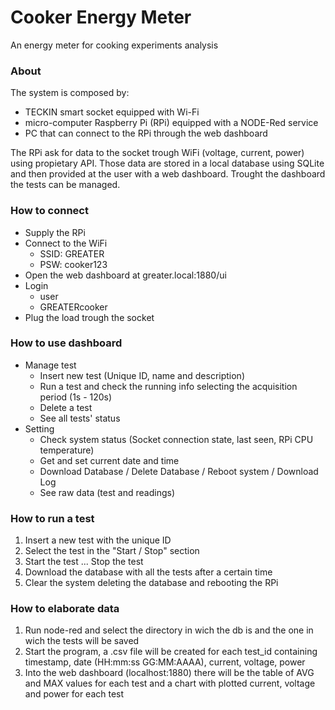 Cooker Energy Meter
======

An energy meter for cooking experiments analysis

### About

The system is composed by:
- TECKIN smart socket equipped with Wi-Fi
- micro-computer Raspberry Pi (RPi) equipped with a NODE-Red service
- PC that can connect to the RPi through the web dashboard

The RPi ask for data to the socket trough WiFi (voltage, current, power) using propietary API.
Those data are stored in a local database using SQLite and then provided at the user with a web dashboard.
Trought the dashboard the tests can be managed.

### How to connect
- Supply the RPi
- Connect to the WiFi
  - SSID: GREATER
  - PSW: cooker123
- Open the web dashboard at greater.local:1880/ui
- Login
  - user
  - GREATERcooker
- Plug the load trough the socket

### How to use dashboard
- Manage test
  - Insert new test (Unique ID, name and description)
  - Run a test and check the running info selecting the acquisition period (1s - 120s)
  - Delete a test
  - See all tests' status
- Setting
  - Check system status (Socket connection state, last seen, RPi CPU temperature)
  - Get and set current date and time
  - Download Database / Delete Database / Reboot system / Download Log
  - See raw data (test and readings)
  
### How to run a test
1) Insert a new test with the unique ID
2) Select the test in the "Start / Stop" section
3) Start the test ... Stop the test
4) Download the database with all the tests after a certain time
5) Clear the system deleting the database and rebooting the RPi

### How to elaborate data
1) Run node-red and select the directory in wich the db is and the one in wich the tests will be saved
2) Start the program, a .csv file will be created for each test_id containing timestamp, date (HH:mm:ss GG:MM:AAAA), current, voltage, power
3) Into the web dashboard (localhost:1880) there will be the table of AVG and MAX values for each test and a chart with plotted current, voltage and power for each test
